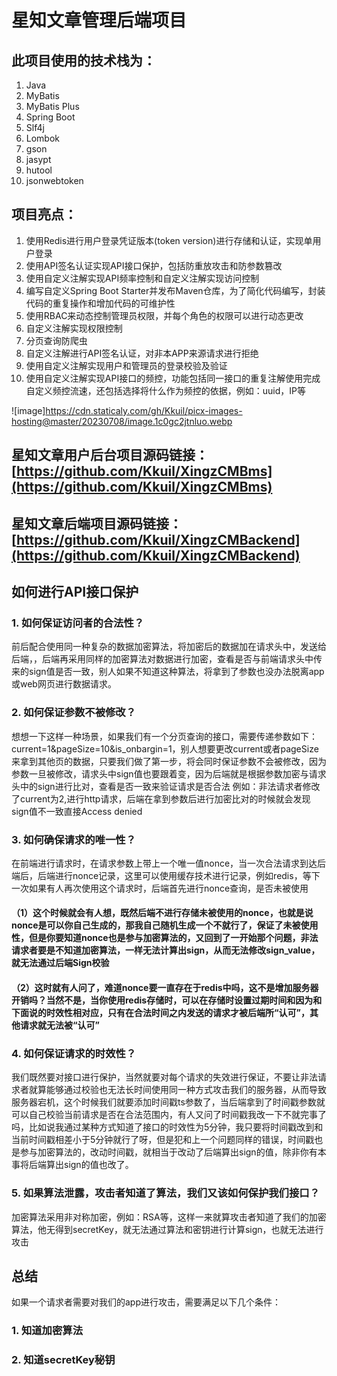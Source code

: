# 星知文章管理后端项目

## 此项目使用的技术栈为：
1. Java
2. MyBatis
3. MyBatis Plus
4. Spring Boot
5. Slf4j
6. Lombok
7. gson
8. jasypt
9. hutool
10. jsonwebtoken

## 项目亮点：
1. 使用Redis进行用户登录凭证版本(token version)进行存储和认证，实现单用户登录
2. 使用API签名认证实现API接口保护，包括防重放攻击和防参数篡改
3. 使用自定义注解实现API频率控制和自定义注解实现访问控制
4. 编写自定义Spring Boot Starter并发布Maven仓库，为了简化代码编写，封装代码的重复操作和增加代码的可维护性
5. 使用RBAC来动态控制管理员权限，并每个角色的权限可以进行动态更改
6. 自定义注解实现权限控制
7. 分页查询防爬虫
8. 自定义注解进行API签名认证，对非本APP来源请求进行拒绝
9. 使用自定义注解实现用户和管理员的登录校验及验证
10. 使用自定义注解实现API接口的频控，功能包括同一接口的重复注解使用完成自定义频控流速，还包括选择将什么作为频控的依据，例如：uuid，IP等

![image]https://cdn.staticaly.com/gh/Kkuil/picx-images-hosting@master/20230708/image.1c0gc2jtnluo.webp

## 星知文章用户后台项目源码链接：[https://github.com/Kkuil/XingzCMBms](https://github.com/Kkuil/XingzCMBms)
## 星知文章后端项目源码链接：[https://github.com/Kkuil/XingzCMBackend](https://github.com/Kkuil/XingzCMBackend)

## 如何进行API接口保护
### 1. 如何保证访问者的合法性？
前后配合使用同一种复杂的数据加密算法，将加密后的数据加在请求头中，发送给后端，，后端再采用同样的加密算法对数据进行加密，查看是否与前端请求头中传来的sign值是否一致，别人如果不知道这种算法，将拿到了参数也没办法脱离app或web网页进行数据请求。
### 2. 如何保证参数不被修改？
想想一下这样一种场景，如果我们有一个分页查询的接口，需要传递参数如下：
current=1&pageSize=10&is_onbargin=1，别人想要更改current或者pageSize来拿到其他页的数据，只要我们做了第一步，将会同时保证参数不会被修改，因为参数一旦被修改，请求头中sign值也要跟着变，因为后端就是根据参数加密与请求头中的sign进行比对，查看是否一致来验证请求是否合法
例如：非法请求者修改了current为2,进行http请求，后端在拿到参数后进行加密比对的时候就会发现sign值不一致直接Access denied
### 3. 如何确保请求的唯一性？
在前端进行请求时，在请求参数上带上一个唯一值nonce，当一次合法请求到达后端后，后端进行nonce记录，这里可以使用缓存技术进行记录，例如redis，等下一次如果有人再次使用这个请求时，后端首先进行nonce查询，是否未被使用
#### （1）这个时候就会有人想，既然后端不进行存储未被使用的nonce，也就是说nonce是可以你自己生成的，那我自己随机生成一个不就行了，保证了未被使用性，但是你要知道nonce也是参与加密算法的，又回到了一开始那个问题，非法请求者要是不知道加密算法，一样无法计算出sign，从而无法修改sign_value，就无法通过后端Sign校验
#### （2）这时就有人问了，难道nonce要一直存在于redis中吗，这不是增加服务器开销吗？当然不是，当你使用redis存储时，可以在存储时设置过期时间和因为和下面说的时效性相对应，只有在合法时间之内发送的请求才被后端所“认可”，其他请求就无法被“认可”
### 4. 如何保证请求的时效性？
我们既然要对接口进行保护，当然就要对每个请求的失效进行保证，不要让非法请求者就算能够通过校验也无法长时间使用同一种方式攻击我们的服务器，从而导致服务器宕机，这个时候我们就要添加时间戳ts参数了，当后端拿到了时间戳参数就可以自己校验当前请求是否在合法范围内，有人又问了时间戳我改一下不就完事了吗，比如说我通过某种方式知道了接口的时效性为5分钟，我只要将时间戳改到和当前时间戳相差小于5分钟就行了呀，但是犯和上一个问题同样的错误，时间戳也是参与加密算法的，改动时间戳，就相当于改动了后端算出sign的值，除非你有本事将后端算出sign的值也改了。
### 5. 如果算法泄露，攻击者知道了算法，我们又该如何保护我们接口？
加密算法采用非对称加密，例如：RSA等，这样一来就算攻击者知道了我们的加密算法，他无得到secretKey，就无法通过算法和密钥进行计算sign，也就无法进行攻击
## 总结
如果一个请求者需要对我们的app进行攻击，需要满足以下几个条件：
### 1. 知道加密算法
### 2. 知道secretKey秘钥
